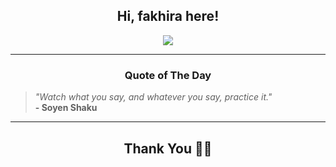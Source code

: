 <h2 align="center"> Hi, fakhira here!</h2>

<p align="center">
<a href="https://github.com/fakhiralkda" alt="github streak"><img src="https://dvst-streak.herokuapp.com/?user=fakhiralkda&theme=tokyonight&fire=DD472C"></a>
</p>

<hr>
<h3 align="center">Quote of The Day</h3>
<p align="center">
<blockquote>
<i>"Watch what you say, and whatever you say, practice it."</i>
<br>
<b>- Soyen Shaku</b>
</blockquote>
</p>


<hr>
<h2 align="center">Thank You 🙏🏼</h2>
